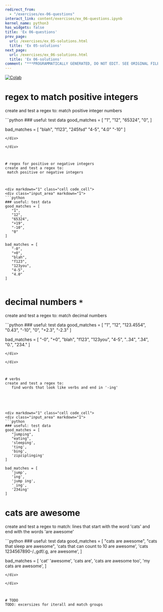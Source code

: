 ```yaml
---
redirect_from:
  - "/exercises/ex-06-questions"
interact_link: content/exercises/ex_06-questions.ipynb
kernel_name: python3
has_widgets: false
title: 'Ex 06-questions'
prev_page:
  url: /exercises/ex_05-solutions.html
  title: 'Ex 05-solutions'
next_page:
  url: /exercises/ex_06-solutions.html
  title: 'Ex 06-solutions'
comment: "***PROGRAMMATICALLY GENERATED, DO NOT EDIT. SEE ORIGINAL FILES IN /content***"
---
```

<a href="https://colab.research.google.com/github/aviadr1/learn-python/blob/master/exercises/ex%2006%20-%20questions.ipynb" target="_blank">
<img src="https://colab.research.google.com/assets/colab-badge.svg" 
     title="Open this file in Google Colab" alt="Colab"/>
</a>




# regex to match positive integers
create and test a regex to:
match positive integer numbers





<div markdown="1" class="cell code_cell">
<div class="input_area" markdown="1">
```python
### useful: test data
good_matches = [
   "1",
   "12",
   "65324",
   "0",
]

bad_matches = [
    "blah",
    "f123",
    "245fsd"
    "4-5",
    "4.0"
    "-10"
]

```
</div>

</div>



# regex for positive or negative integers
create and test a regex to:
 match positive or negative integers



<div markdown="1" class="cell code_cell">
<div class="input_area" markdown="1">
```python
### useful: test data
good_matches = [
   "1",
   "12",
   "65324",
   "+19",
   "-10",
   "0"
]

bad_matches = [
   "-0",
   "+0",
   "blah",
   "f123",
   "123you",
   "4-5",
   "4.0"
]


```
</div>

</div>



# decimal numbers `*`
create and test a regex to:
   match decimal numbers



<div markdown="1" class="cell code_cell">
<div class="input_area" markdown="1">
```python
### useful: test data
good_matches = [
       "1",
       "12",
       "123.4554",
       "0.43",
       "-10",
       "0",
       "+2.3",
       "-2.3"
   ]
   
bad_matches = [
   "-0",
   "+0",
   "blah",
   "f123",
   "123you",
   "4-5",
   "..34",
   ".34",
   "0.",
   "234."
]      

```
</div>

</div>



# verbs
create and test a regex to:
   find words that look like verbs and end in '-ing'





<div markdown="1" class="cell code_cell">
<div class="input_area" markdown="1">
```python
### useful: test data
good_matches = [
   "jumping",
   "eating",
   'sleeping',
   'ting',
   'bing',
   'zipziplinging'
]

bad_matches = [
   'jump',
   'ing',
   'jump ing',
   '_ing',
   '234ing'
]         

```
</div>

</div>



# cats are awesome
create and test a regex to match:
lines that start with the word 'cats' and end with the words 'are awesome' 



<div markdown="1" class="cell code_cell">
<div class="input_area" markdown="1">
```python
### useful: test data
good_matches = [
   "cats are awesome",
   "cats that sleep are awesome",
   'cats that can count to 10 are awesome',
   'cats 1234567890-/.,gdf/.g, are awesome',
]

bad_matches = [
   'cat'
   'awesome',
   'cats are',
   'cats are awesome too',
   'my cats are awesome',
]

```
</div>

</div>



# TODO
TODO: excersizes for iterall and match groups

